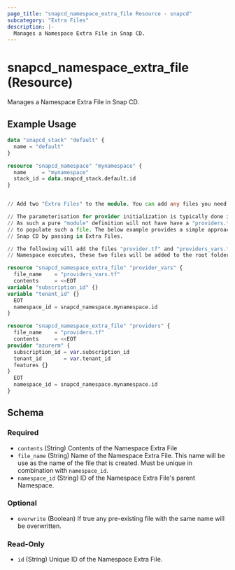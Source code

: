 ```yaml
---
page_title: "snapcd_namespace_extra_file Resource - snapcd"
subcategory: "Extra Files"
description: |-
  Manages a Namespace Extra File in Snap CD.
---
```


# snapcd_namespace_extra_file (Resource)

Manages a Namespace Extra File in Snap CD.


## Example Usage

```terraform
data "snapcd_stack" "default" {
  name = "default"
}

resource "snapcd_namespace" "mynamespace" {
  name     = "mynamespace"
  stack_id = data.snapcd_stack.default.id
}


// Add two "Extra Files" to the module. You can add any files you need here. This specific sample solves the following:

// The parameterisation for provider initialization is typically done in the root of a Terraform project and then passed done. 
// As such a pure "module" definition will not have have a "providers.tf" file, nor will it typically have variables with which
// to populate such a file. The below example provides a simple approach for how you could initialize such a module directly with
// Snap CD by passing in Extra Files.

// The following will add the files "provider.tf" and "providers_vars.tf" as "Extra Files", meaning that when any Module in this
// Namespace executes, these two files will be added to the root folder of the Module. 

resource "snapcd_namespace_extra_file" "provider_vars" {
  file_name    = "providers_vars.tf"
  contents     = <<EOT
variable "subscription_id" {}
variable "tenant_id" {}
  EOT
  namespace_id = snapcd_namespace.mynamespace.id
}

resource "snapcd_namespace_extra_file" "providers" {
  file_name    = "providers.tf"
  contents     = <<EOT
provider "azurerm" {
  subscription_id = var.subscription_id
  tenant_id       = var.tenant_id
  features {}
}
  EOT
  namespace_id = snapcd_namespace.mynamespace.id
}
```

<!-- schema generated by tfplugindocs -->
## Schema

### Required

- `contents` (String) Contents of the Namespace Extra File
- `file_name` (String) Name of the Namespace Extra File. This name will be use as the name of the file that is created. Must be unique in combination with `namespace_id`.
- `namespace_id` (String) ID of the Namespace Extra File's parent Namespace.

### Optional

- `overwrite` (Boolean) If true any pre-existing file with the same name will be overwritten.

### Read-Only

- `id` (String) Unique ID of the Namespace Extra File.
